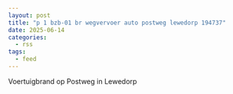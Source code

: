 ```yaml
---
layout: post
title: "p 1 bzb-01 br wegvervoer auto postweg lewedorp 194737"
date: 2025-06-14
categories: 
  - rss
tags: 
  - feed
---
```


Voertuigbrand op Postweg in Lewedorp
